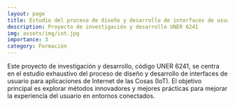 ```yaml
---
layout: page
title: Estudio del proceso de diseño y desarrollo de interfaces de usuario para aplicaciones de Internet de las Cosas
description: Proyecto de investigación y desarrollo UNER 6241
img: assets/img/iot.jpg
importance: 3
category: Formación
---
```


Este proyecto de investigación y desarrollo, código UNER 6241, se centra en el estudio exhaustivo del proceso de diseño y desarrollo de interfaces de usuario para aplicaciones de Internet de las Cosas (IoT). El objetivo principal es explorar métodos innovadores y mejores prácticas para mejorar la experiencia del usuario en entornos conectados.
